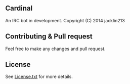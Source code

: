 Cardinal
------
An IRC bot in development. Copyright (C) 2014 jacklin213

Contributing & Pull request
-------
Feel free to make any changes and pull request.

License
------
See [License.txt](https://github.com/jacklin213/Cardinal/blob/master/LICENSE.txt) for more details.